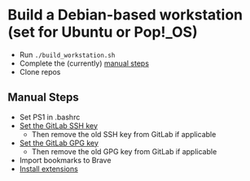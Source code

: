# Build a Debian-based workstation (set for Ubuntu or Pop!_OS)

* Run `./build_workstation.sh`
* Complete the (currently) [manual steps](#manual-steps)
* Clone repos

## Manual Steps

* Set PS1 in .bashrc
* [Set the GitLab SSH key](https://gitlab.choopa.com/help/user/ssh.md)
	* Then remove the old SSH key from GitLab if applicable
* [Set the GitLab GPG key](https://gitlab.choopa.com/help/user/project/repository/gpg_signed_commits/index.md)
	* Then remove the old GPG key from GitLab if applicable
* Import bookmarks to Brave
* [Install extensions](https://chrome.google.com/webstore/category/extensions)
